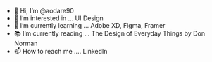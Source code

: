 - 👋 Hi, I’m @aodare90
- 👀 I’m interested in ... UI Design
- 🌱 I’m currently learning ... Adobe XD, Figma, Framer
- 📚 I’m currently reading ... The Design of Everyday Things by Don Norman
- 📫 How to reach me .... LinkedIn 

<!---
aodare90/aodare90 is a ✨ special ✨ repository because its `README.md` (this file) appears on your GitHub profile.
You can click the Preview link to take a look at your changes.
--->
